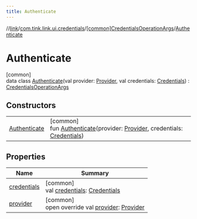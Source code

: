 ```yaml
---
title: Authenticate
---
```

//[link](../../../../index.html)/[com.tink.link.ui.credentials](../../index.html)/[[common]CredentialsOperationArgs](../index.html)/[Authenticate](index.html)



# Authenticate



[common]\
data class [Authenticate](index.html)(val provider: [Provider](../../../com.tink.model.provider/[common]-provider/index.html), val credentials: [Credentials](../../../com.tink.model.credentials/[common]-credentials/index.html)) : [CredentialsOperationArgs](../index.html)



## Constructors


| | |
|---|---|
| [Authenticate](-authenticate.html) | [common]<br>fun [Authenticate](-authenticate.html)(provider: [Provider](../../../com.tink.model.provider/[common]-provider/index.html), credentials: [Credentials](../../../com.tink.model.credentials/[common]-credentials/index.html)) |


## Properties


| Name | Summary |
|---|---|
| [credentials](credentials.html) | [common]<br>val [credentials](credentials.html): [Credentials](../../../com.tink.model.credentials/[common]-credentials/index.html) |
| [provider](provider.html) | [common]<br>open override val [provider](provider.html): [Provider](../../../com.tink.model.provider/[common]-provider/index.html) |


